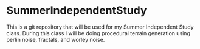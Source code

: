 # SummerIndependentStudy
This is a git repository that will be used for my Summer Independent Study class. During this class I will be doing procedural terrain generation using perlin noise, fractals, and worley noise.
